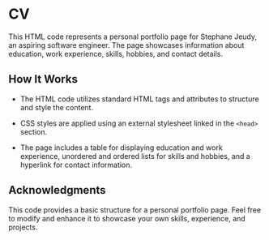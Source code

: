 # CV

This HTML code represents a personal portfolio page for Stephane Jeudy, an aspiring software engineer. The page showcases information about education, work experience, skills, hobbies, and contact details.

## How It Works

- The HTML code utilizes standard HTML tags and attributes to structure and style the content.

- CSS styles are applied using an external stylesheet linked in the `<head>` section.

- The page includes a table for displaying education and work experience, unordered and ordered lists for skills and hobbies, and a hyperlink for contact information.

## Acknowledgments

This code provides a basic structure for a personal portfolio page. Feel free to modify and enhance it to showcase your own skills, experience, and projects.
